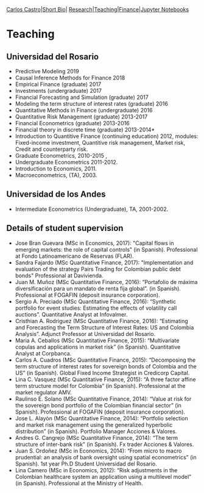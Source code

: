 [Carlos Castro](index.md)|[Short Bio](cv.md)| [Research](res.md)|[Teaching](teach.md)|[Finance](Fin.md)|[Jupyter Notebooks](Jup.md)    

# Teaching

## Universidad del Rosario

* Predictive Modeling 2019
* Causal Inference Methods for Finance 2018
* Empirical Finance (graduate) 2017
* Investments (undergraduate) 2017
* Financial Forecasting and Simulation (graduate) 2017
* Modeling the term structure of interest rates (graduate) 2016
* Quantitative Methods in Finance (undergraduate) 2016
* Quantitative Risk Management (graduate) 2013-2017
* Financial Econometrics (graduate) 2013-2016
* Financial theory in discrete time (graduate) 2013-2014*
* Introduction to Quantitive Finance (continuing education) 2012, modules: Fixed-income investment, Quantitive risk management, Market risk, Credit and counterparty risk. 
* Graduate Econometrics, 2010-2015 , 
* Undergraduate Econometrics 2011-2012. 
* Introduction to Economics, 2011.
* Macroeconometrics, (TA), 2003.

## Universidad de los Andes 

* Intermediate Econometrics (Undergraduate), TA, 2001-2002.

## Details of student supervision

* Jose Bran Guevara (MSc in Economics, 2017): "Capital flows in emerging markets: the role of capital controls" (in Spanish). Professional at Fondo Latinoamericano de Reservas (FLAR).
* Sandra Fajardo (MSc Quantitative Finance, 2017): "Implementation and evaluation of the strategy Pairs Trading for Colombian public debt bonds" Professional at Davivienda.
*	Juan M. Muñoz (MSc Quantitative Finance, 2016): “Portafolio de máxima diversificación para un mandato de renta fija global”.  (in Spanish). Professional at FOGAFIN (deposit insurance corporation).
*	Sergio A. Preciado (MSc Quantitative Finance, 2016): “Synthetic portfolio for event studies: Estimating the effects of volatility call auctions”.  Quantitative Analyst at Infovalmer.
*	Cristhian A. Rodriguez (MSc Quantitative Finance, 2016): “Estimating and Forecasting the Term Structure of Interest Rates: US and Colombia Analysis”.  Adjunct Professor at Universidad del Rosario.
*	Maria A. Ceballos (MSc Quantitative Finance, 2015): “Multivariate copulas and applications in market risk” (in Spanish). Quantitative Analyst at Corpbanca.
*	Carlos A. Cuadros (MSc Quantitative Finance, 2015): “Decomposing the term structure of interest rates for sovereign bonds of Colombia and the US” (in Spanish). Global Fixed Income Strategist in Credicorp Capital.
*	Lina C. Vasquez (MSc Quantitative Finance, 2015): “A three factor affine term structure model for Colombia” (in Spanish). Professional at the market regulator AMV. 
*	Raulinso E. Solano (MSc Quantitative Finance, 2014): “Value at risk for the sovereign bond portfolio of the Colombian financial sector” (in Spanish). Professional at FOGAFIN (deposit insurance corporation). 
*	Jose L. Alayòn (MSc Quantitative Finance, 2014): “Portfolio selection and market risk management using the generalized hyperbolic distribution” (in Spanish).  Portfolio Manager Acciones & Valores.
*	Andres G. Cangrejo (MSc Quantitative Finance, 2014): “The term structure of inter-bank risk” (in Spanish). Fx trader Acciones & Valores.
*	Juan S. Ordoñez (MSc in Economics, 2014): “From micro to macro prudential: an analysis of bank oversight using spatial econometrics” (in Spanish). 1st year Ph.D Student Universidad del Rosario.
*	Lina Camero (MSc in Economics, 2012): “Risk adjustments in the Colombian healthcare system an application using a multilevel model” (in Spanish).  Professional at the Ministry of Health.
